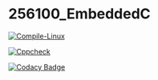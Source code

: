 # 256100_EmbeddedC

[![Compile-Linux](https://github.com/MeghanaMeda/256100_EmbeddedC/actions/workflows/Compile.yml/badge.svg)](https://github.com/MeghanaMeda/256100_EmbeddedC/actions/workflows/Compile.yml)

[![Cppcheck](https://github.com/MeghanaMeda/256100_EmbeddedC/actions/workflows/CodeQuality.yml/badge.svg)](https://github.com/MeghanaMeda/256100_EmbeddedC/actions/workflows/CodeQuality.yml)

[![Codacy Badge](https://app.codacy.com/project/badge/Grade/7b301d857be64bbdb132b3dfbbeb02d3)](https://www.codacy.com/gh/MeghanaMeda/256100_EmbeddedC/dashboard?utm_source=github.com&amp;utm_medium=referral&amp;utm_content=MeghanaMeda/256100_EmbeddedC&amp;utm_campaign=Badge_Grade)
